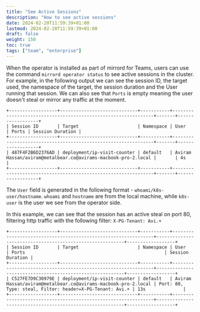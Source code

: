 ```yaml
---
title: "See Active Sessions"
description: "How to see active sessions"
date: 2024-02-20T11:59:39+01:00
lastmod: 2024-02-20T11:59:39+01:00
draft: false
weight: 150
toc: true
tags: ["team", "enterprise"]
---
```


When the operator is installed as part of mirrord for Teams, users can use the command `mirrord operator status` to see active sessions in the cluster.
For example, in the following output we can see the session ID, the target used, the namespace of the target, the session duration and the User running that session. We can also see that `Ports` is empty meaning the user doesn't steal or mirror any traffic at the moment.
```
+------------------+-----------------------------+-----------+---------------------------------------------------------------+-------+------------------+
| Session ID       | Target                      | Namespace | User                                                          | Ports | Session Duration |
+------------------+-----------------------------+-----------+---------------------------------------------------------------+-------+------------------+
| 487F4F2B6D2376AD | deployment/ip-visit-counter | default   | Aviram Hassan/aviram@metalbear.co@avirams-macbook-pro-2.local |       | 4s               |
+------------------+-----------------------------+-----------+---------------------------------------------------------------+-------+------------------+
```

The `User` field is generated in the following format - `whoami/k8s-user/hostname`. `whoami` and `hostname` are from the local machine, while `k8s-user` is the user we see from the operator side.


In this example, we can see that the session has an active steal on port 80, filtering http traffic with the following filter: `X-PG-Tenant: Avi.+`

```
+------------------+-----------------------------+-----------+---------------------------------------------------------------+----------------------------------------------------------+------------------+
| Session ID       | Target                      | Namespace | User                                                          | Ports                                                    | Session Duration |
+------------------+-----------------------------+-----------+---------------------------------------------------------------+----------------------------------------------------------+------------------+
| C527FE7D9C30979E | deployment/ip-visit-counter | default   | Aviram Hassan/aviram@metalbear.co@avirams-macbook-pro-2.local | Port: 80, Type: steal, Filter: header=X-PG-Tenant: Avi.+ | 13s              |
+------------------+-----------------------------+-----------+---------------------------------------------------------------+----------------------------------------------------------+------------------+
```